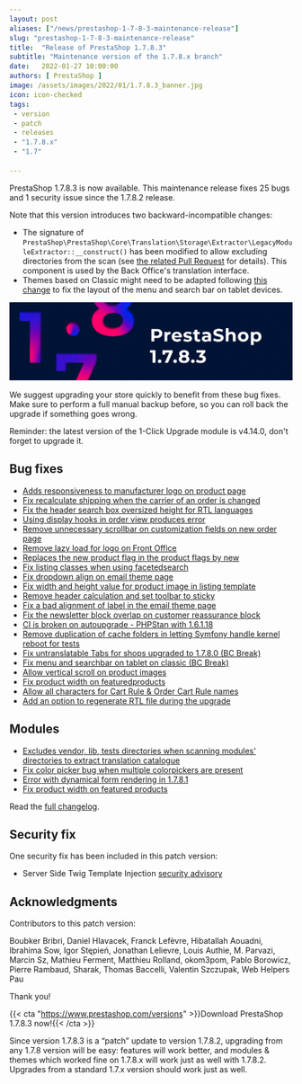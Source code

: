 ```yaml
---
layout: post
aliases: ["/news/prestashop-1-7-8-3-maintenance-release"]
slug: "prestashop-1-7-8-3-maintenance-release"
title:  "Release of PrestaShop 1.7.8.3"
subtitle: "Maintenance version of the 1.7.8.x branch"
date:   2022-01-27 10:00:00
authors: [ PrestaShop ]
image: /assets/images/2022/01/1.7.8.3_banner.jpg
icon: icon-checked
tags:
 - version
 - patch
 - releases
 - "1.7.8.x"
 - "1.7"

---
```


PrestaShop 1.7.8.3 is now available. This maintenance release fixes 25 bugs and 1 security issue since the 1.7.8.2 release.

Note that this version introduces two backward-incompatible changes:
- The signature of  `PrestaShop\PrestaShop\Core\Translation\Storage\Extractor\LegacyModuleExtractor::__construct()` has been modified to allow excluding directories from the scan (see [the related Pull Request](https://github.com/PrestaShop/PrestaShop/pull/26839) for details). This component is used by the Back Office's translation interface.
- Themes based on Classic might need to be adapted following [this change](https://github.com/PrestaShop/PrestaShop/pull/26706) to fix the layout of the menu and search bar on tablet devices.

![1.7.8.3 is available!](/assets/images/2022/01/1.7.8.3_banner.jpg)


We suggest upgrading your store quickly to benefit from these bug fixes. Make sure to perform a full manual backup before, so you can roll back the upgrade if something goes wrong.

Reminder: the latest version of the 1-Click Upgrade module is v4.14.0, don't forget to upgrade it.

## Bug fixes 

- [Adds responsiveness to manufacturer logo on product page](https://github.com/PrestaShop/PrestaShop/issues/26373)
- [Fix recalculate shipping when the carrier of an order is changed](https://github.com/PrestaShop/PrestaShop/issues/25565)
- [Fix the header search box oversized height for RTL languages](https://github.com/PrestaShop/PrestaShop/issues/26635)
- [Using display hooks in order view produces error](https://github.com/PrestaShop/PrestaShop/issues/26471)
- [Remove unnecessary scrollbar on customization fields on new order page](https://github.com/PrestaShop/PrestaShop/issues/26535)
- [Remove lazy load for logo on Front Office](https://github.com/PrestaShop/PrestaShop/issues/26666)
- [Replaces the new product flag in the product flags by new](https://github.com/PrestaShop/PrestaShop/issues/26640)
- [Fix listing classes when using facetedsearch](https://github.com/PrestaShop/PrestaShop/issues/26820)
- [Fix dropdown align on email theme page](https://github.com/PrestaShop/PrestaShop/issues/26604)
- [Fix width and height value for product image in listing template](https://github.com/PrestaShop/PrestaShop/issues/25849)
- [Remove header calculation and set toolbar to sticky](https://github.com/PrestaShop/PrestaShop/issues/26383)
- [Fix a bad alignment of label in the email theme page](https://github.com/PrestaShop/PrestaShop/issues/26915)
- [Fix the newsletter block overlap on customer reassurance  block](https://github.com/PrestaShop/PrestaShop/issues/26846)
- [CI is broken on autoupgrade - PHPStan with 1.6.1.18](https://github.com/PrestaShop/PrestaShop/issues/26861)
- [Remove duplication of cache folders in letting Symfony handle kernel reboot for tests](https://github.com/PrestaShop/PrestaShop/issues/26924)
- [Fix untranslatable Tabs for shops upgraded to 1.7.8.0 (BC Break)](https://github.com/PrestaShop/PrestaShop/issues/26933)
- [Fix menu and searchbar on tablet on classic (BC Break)](https://github.com/PrestaShop/PrestaShop/issues/26643)
- [Allow vertical scroll on product images](https://github.com/PrestaShop/PrestaShop/issues/26597)
- [Fix product width on featuredproducts](https://github.com/PrestaShop/PrestaShop/issues/26992)
- [Allow all characters for Cart Rule & Order Cart Rule names](https://github.com/PrestaShop/PrestaShop/issues/25829)
- [Add an option to regenerate RTL file during the upgrade](https://github.com/PrestaShop/PrestaShop/issues/27307)


## Modules 

- [Excludes vendor, lib, tests directories when scanning modules' directories to extract translation catalogue](https://github.com/PrestaShop/PrestaShop/issues/24987)
- [Fix color picker bug when multiple colorpickers are present](https://github.com/PrestaShop/PrestaShop/issues/25013)
- [Error with dynamical form rendering in 1.7.8.1](https://github.com/PrestaShop/PrestaShop/issues/26786)
- [Fix product width on featured products](https://github.com/PrestaShop/PrestaShop/issues/26705)

Read the [full changelog](https://github.com/PrestaShop/PrestaShop/releases/tag/1.7.8.3).

## Security fix 

One security fix has been included in this patch version:

- Server Side Twig Template Injection [security advisory](https://github.com/PrestaShop/PrestaShop/security/advisories/GHSA-mrq4-7ch7-2465)


## Acknowledgments

Contributors to this patch version:

Boubker Bribri, Daniel Hlavacek, Franck Lefèvre, Hibatallah Aouadni, Ibrahima Sow, Igor Stępień, Jonathan Lelievre, Louis Authie, M. Parvazi, Marcin Sz, Mathieu Ferment, Matthieu Rolland, okom3pom, Pablo Borowicz, Pierre Rambaud, Sharak, Thomas Baccelli, Valentin Szczupak, Web Helpers Pau

Thank you!

{{< cta "https://www.prestashop.com/versions" >}}Download PrestaShop 1.7.8.3 now!{{< /cta >}}

Since version 1.7.8.3 is a “patch” update to version 1.7.8.2, upgrading from any 1.7.8 version will be easy: features will work better, and modules & themes which worked fine on 1.7.8.x will work just as well with 1.7.8.2. Upgrades from a standard 1.7.x version should work just as well.
